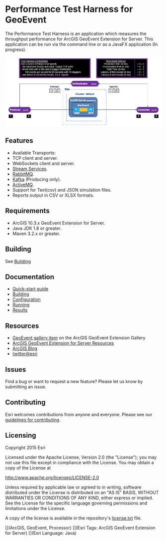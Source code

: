# Performance Test Harness for GeoEvent

The Performance Test Harness is an application which measures the throughput performance for ArcGIS GeoEvent Extension for Server. This application can be run via the command line or as a JavaFX application (In progress).

![App](performance-test-harness.png?raw=true)

## Features
- Available Transports:
 - TCP client and server.
 - WebSockets client and server.
 - [Stream Services](https://server.arcgis.com/en/geoevent-extension/latest/process-event-data/stream-services.htm).
 - [RabbitMQ](https://www.rabbitmq.com/).
 - [Kafka](http://kafka.apache.org/) (Producing only).
 - [ActiveMQ](http://activemq.apache.org/).
- Support for Text(csv) and JSON simulation files.
- Reports output in CSV or XLSX formats.

## Requirements

* ArcGIS 10.3.x GeoEvent Extension for Server.
* Java JDK 1.8 or greater.
* Maven 3.2.x or greater.

## Building
See [Building](doc/1_building.md)
 
## Documentation
- [Quick-start guide](doc/0_quick_start.md)
- [Building](doc/1_building.md)
- [Configuration](doc/2_configuration.md)
- [Running](doc/3_running.md)
- [Results](doc/4_results.md)

## Resources

* [GeoEvent gallery item](http://www.arcgis.com/home/item.html?id=) on the ArcGIS GeoEvent Extension Gallery
* [ArcGIS GeoEvent Extension for Server Resources](http://links.esri.com/geoevent)
* [ArcGIS Blog](http://blogs.esri.com/esri/arcgis/)
* [twitter@esri](http://twitter.com/esri)

## Issues

Find a bug or want to request a new feature?  Please let us know by submitting an issue.

## Contributing

Esri welcomes contributions from anyone and everyone. Please see our [guidelines for contributing](https://github.com/esri/contributing).

## Licensing
Copyright 2015 Esri

Licensed under the Apache License, Version 2.0 (the "License");
you may not use this file except in compliance with the License.
You may obtain a copy of the License at

   http://www.apache.org/licenses/LICENSE-2.0

Unless required by applicable law or agreed to in writing, software
distributed under the License is distributed on an "AS IS" BASIS,
WITHOUT WARRANTIES OR CONDITIONS OF ANY KIND, either express or implied.
See the License for the specific language governing permissions and
limitations under the License.

A copy of the license is available in the repository's [license.txt](license.txt?raw=true) file.

[](ArcGIS, GeoEvent, Processor)
[](Esri Tags: ArcGIS GeoEvent Extension for Server)
[](Esri Language: Java)
